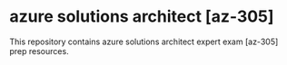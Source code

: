 # azure solutions architect [az-305]
This repository contains azure solutions architect expert exam [az-305] prep resources.
